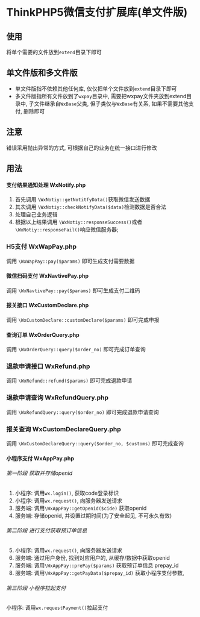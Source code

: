 # ThinkPHP5微信支付扩展库(单文件版)

## 使用
将单个需要的文件放到<code>extend</code>目录下即可

## 单文件版和多文件版
- 单文件版指不依赖其他任何库, 仅仅把单个文件放到<code>extend</code>目录下即可
- 多文件版指所有文件放到了<code>wxpay</code>目录中, 需要把wxpay文件夹放到extend目录中, 子文件继承自<code>WxBase</code>父类, 但子类仅与<code>WxBase</code>有关系, 如果不需要其他支付, 删除即可

## 注意
错误采用抛出异常的方式, 可根据自己的业务在统一接口进行修改

## 用法

#### 支付结果通知处理 WxNotify.php
1. 首先调用 <code>\WxNotiy::getNotitfyData()</code>获取微信发送数据
2. 其次调用 <code>\WxNotiy::checkNotifyData($data)</code>检测数据是否合法
3. 处理自己业务逻辑
4. 根据以上结果调用 <code>\WxNotiy::responseSuccess()</code>或者 <code>\WxNotiy::responseFail()</code>响应微信服务器;

### H5支付 WxWapPay.php
调用 <code>\WxWapPay::pay($params)</code> 即可生成支付需要数据

#### 微信扫码支付 WxNavtivePay.php
调用 <code>\WxNavtivePay::pay($params)</code> 即可生成支付二维码

#### 报关接口 WxCustomDeclare.php
调用 <code>\WxCustomDeclare::customDeclare($params)</code> 即可完成申报

#### 查询订单 WxOrderQuery.php
调用 <code>\WxOrderQuery::query($order_no)</code> 即可完成订单查询

### 退款申请接口 WxRefund.php
调用 <code>\WxRefund::refund($params)</code> 即可完成退款申请

### 退款申请查询 WxRefundQuery.php
调用 <code>\WxRefundQuery::query($order_no)</code> 即可完成退款申请查询

### 报关查询 WxCustomDeclareQuery.php
调用 <code>\WxCustomDeclareQuery::query($order_no, $customs)</code> 即可完成查询

#### 小程序支付 WxAppPay.php
###### 第一阶段 获取并存储openid
1. 小程序: 调用<code>wx.login()</code>, 获取code登录标识
2. 小程序: 调用<code>wx.request()</code>, 向服务器发送请求
3. 服务端: 调用<code>\WxAppPay::getOpenid($cide)</code> 获取openid
4. 服务端: 存储openid, 并设置过期时间(为了安全起见, 不可永久有效)

###### 第二阶段 进行支付获取预订单信息
5. 小程序: 调用<code>wx.request()</code>, 向服务器发送请求
6. 服务端: 通过用户身份, 找到对应用户的, 从缓存/数据中获取openid
7. 服务端: 调用<code>\WxAppPay::prePay($params)</code> 获取预订单信息 prepay_id
8. 服务端: 调用<code>\WxAppPay::getPayData($prepay_id)</code> 获取小程序支付参数,

###### 第三阶段 小程序拉起支付
小程序: 调用<code>wx.requestPayment()</code>拉起支付
